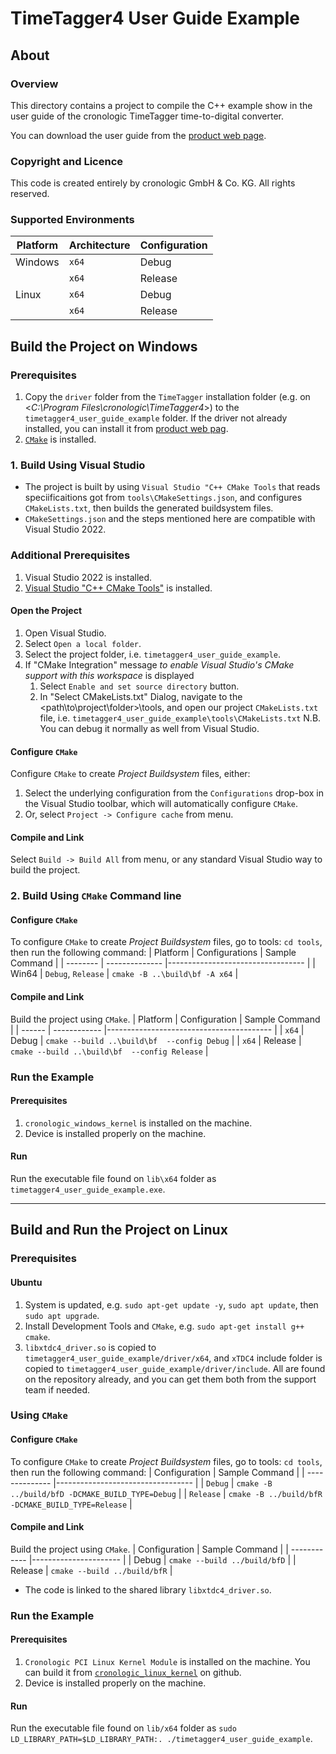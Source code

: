 # TimeTagger4 User Guide Example

## About

### Overview
This directory contains a project to compile the C++ example show in the user guide of the cronologic TimeTagger time-to-digital converter.

You can download the user guide from the [product web page](https://www.cronologic.de/products/tdcs/timetagger).

### Copyright and Licence
This code is created entirely by cronologic GmbH & Co. KG. All rights reserved.

### Supported Environments
| Platform     | Architecture | Configuration |
| ------------ | ------------ | ------------- |
| Windows  | `x64` | Debug   |
|          | `x64` | Release |
| Linux    | `x64` | Debug   |
|          | `x64` | Release |

## Build the Project on Windows

### Prerequisites
1. Copy the `driver` folder from the `TimeTagger` installation folder (e.g. on <_C:\Program Files\cronologic\TimeTagger4_>) to the `timetagger4_user_guide_example` folder. If the driver not already installed, you can install it from [product web pag](https://www.cronologic.de/products/tdcs/timetagger).
2. [`CMake`](https://cmake.org/install/) is installed.

### 1. Build Using Visual Studio
- The project is built by using `Visual Studio "C++ CMake Tools` that reads speciificaitions got from `tools\CMakeSettings.json`, and configures `CMakeLists.txt`, then  builds the generated buildsystem files.
- `CMakeSettings.json` and the steps mentioned here are compatible with Visual Studio 2022. 

### Additional Prerequisites
1. Visual Studio 2022 is installed.
2. [Visual Studio "C++ CMake Tools"](https://docs.microsoft.com/en-us/cpp/build/cmake-projects-in-visual-studio) is installed.

#### Open the Project 
1. Open Visual Studio.
2. Select `Open a local folder`.
3. Select the project folder, i.e. `timetagger4_user_guide_example`.
4. If "CMake Integration" message _to enable Visual Studio's CMake support with this workspace_ is displayed
   1. Select `Enable and set source directory` button.
   2. In "Select CMakeLists.txt" Dialog, navigate to the <path\to\project\folder>\tools, and open our project `CMakeLists.txt` file, i.e. `timetagger4_user_guide_example\tools\CMakeLists.txt`
N.B. You can debug it normally as well from Visual Studio.

#### Configure `CMake`
Configure `CMake` to create _Project Buildsystem_ files, either:
1. Select the underlying configuration from the `Configurations` drop-box in the Visual Studio toolbar, which will automatically configure `CMake`.
2. Or, select `Project -> Configure cache` from menu.

#### Compile and Link
Select `Build -> Build All` from menu, or any standard Visual Studio way to build the project.

### 2. Build Using `CMake` Command line

#### Configure `CMake`
To configure `CMake` to create _Project Buildsystem_ files, go to tools: `cd tools`, then run the following command:
| Platform | Configurations     | Sample Command                    | 
| -------- | --------------     |---------------------------------- |
| Win64    | `Debug`, `Release` | `cmake -B ..\build\bf -A x64`     | 

#### Compile and Link
Build the project using `CMake`.
| Platform | Configuration | Sample Command                           | 
| ------   | ------------  |----------------------------------------- |
| `x64`    | Debug   | `cmake --build ..\build\bf  --config Debug`    |
| `x64`    | Release | `cmake --build ..\build\bf  --config Release`  | 

### Run the Example
#### Prerequisites
1. `cronologic_windows_kernel` is installed on the machine.
2. Device is installed properly on the machine.

#### Run
Run the executable file found on `lib\x64` folder as `timetagger4_user_guide_example.exe`.

---

## Build and Run the Project on Linux

### Prerequisites
#### Ubuntu
1. System is updated, e.g. `sudo apt-get update -y`, `sudo apt update`, then `sudo apt upgrade`.
2. Install Development Tools and `CMake`, e.g. `sudo apt-get install g++ cmake`.
3. `libxtdc4_driver.so` is copied to `timetagger4_user_guide_example/driver/x64`, and `xTDC4` include folder is copied to `timetagger4_user_guide_example/driver/include`. All are found on the repository already, and you can get them both from the support team if needed.

### Using `CMake`
#### Configure `CMake`
To configure `CMake` to create _Project Buildsystem_ files, go to tools: `cd tools`, then run the following command:
| Configuration  | Sample Command                    | 
| -------------- |---------------------------------- |
| `Debug`        | `cmake -B ../build/bfD -DCMAKE_BUILD_TYPE=Debug`   | 
| `Release`      | `cmake -B ../build/bfR -DCMAKE_BUILD_TYPE=Release` | 

#### Compile and Link
Build the project using `CMake`.
| Configuration | Sample Command         | 
| ------------  |----------------------  |
| Debug   | `cmake --build ../build/bfD` |
| Release | `cmake --build ../build/bfR` | 
* The code is linked to the shared library `libxtdc4_driver.so`.

### Run the Example
#### Prerequisites
1. `Cronologic PCI Linux Kernel Module` is installed on the machine. You can build it from [`cronologic_linux_kernel`](https://github.com/cronologic-de/cronologic_linux_kernel) on github.
2. Device is installed properly on the machine.

#### Run
Run the executable file found on `lib/x64` folder as `sudo LD_LIBRARY_PATH=$LD_LIBRARY_PATH:. ./timetagger4_user_guide_example`.
